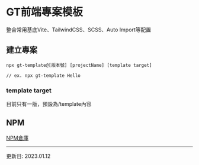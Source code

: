 # GT前端專案模板

整合常用基底Vite、TailwindCSS、SCSS、Auto Import等配置

## 建立專案
```shell=
npx gt-template@[版本號] [projectName] [template target]

// ex. npx gt-template Hello

```
### template target
目前只有一版，預設為/template內容

## NPM
[NPM倉庫](https://www.npmjs.com/package/gt-template)

---
更新日: 2023.01.12
